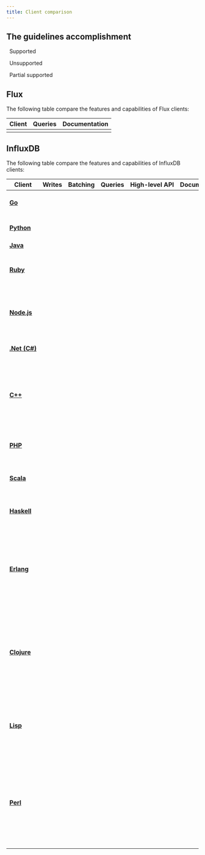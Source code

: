 ```yaml
---
title: Client comparison
--- 
```


## The guidelines accomplishment

<span class="icon checkmark" style="color:#32B08C;"></span> &nbsp; Supported

<span class="icon cross" style="color:#BF3D5E;"></span> &nbsp; Unsupported 

<span class="icon warning" style="color:#C9D0FF;"></span> &nbsp; Partial supported 


## Flux

The following table compare the features and capabilities of Flux clients:

| Client                                                                | Queries   | Documentation     |
|-----------------------------------------------------------------------|-----------|-------------------|
|                                                                       |           |                   |


## InfluxDB

The following table compare the features and capabilities of InfluxDB clients:


<table>
    <thead>
        <tr>
            <th>Client</th>
            <th>Writes</th>
            <th>Batching</th>
            <th>Queries</th>
            <th style="white-space: nowrap;">High-level API</th>
            <th>Documentation</th>
            <th>Notes</th>
        </tr>
    </thead>
    <tbody>
        <tr>
            <td><strong><a href="https://github.com/influxdata/influxdb/tree/master/client" target="_blank">Go</a></strong></td>
            <td><span class="icon checkmark" style="color:#32B08C;"></span></td>
            <td><span class="icon cross" style="color:#BF3D5E;"></span></td>
            <td><span class="icon checkmark" style="color:#32B08C;"></span></td>
            <td><span class="icon cross" style="color:#BF3D5E;"></span></td>
            <td><span class="icon checkmark" style="color:#32B08C;"></span></td>
            <td>Missing: Asynchronous batching.</td>
        </tr>
        <tr>
            <td><strong><a href="https://github.com/influxdb/influxdb-python" target="_blank">Python</a></strong></td>
            <td><span class="icon checkmark" style="color:#32B08C;"></span></td>
            <td><span class="icon cross" style="color:#BF3D5E;"></span></td>
            <td><span class="icon checkmark" style="color:#32B08C;"></span></td>
            <td><span class="icon checkmark" style="color:#32B08C;"></span></td>
            <td><span class="icon checkmark" style="color:#32B08C;"></span></td>
            <td>Missing: Asynchronous batching.</td>
        </tr>
        <tr>
            <td><strong><a href="https://github.com/influxdata/influxdb-java" target="_blank">Java</a></strong></td>
            <td><span class="icon checkmark" style="color:#32B08C;"></span></td>
            <td><span class="icon checkmark" style="color:#32B08C;"></span></td>
            <td><span class="icon checkmark" style="color:#32B08C;"></span></td>
            <td><span class="icon checkmark" style="color:#32B08C;"></span></td>
            <td><span class="icon checkmark" style="color:#32B08C;"></span></td>
            <td></td>
        </tr>
        <tr>
            <td><strong><a href="https://github.com/influxdata/influxdb-ruby" target="_blank">Ruby</a></strong></td>
            <td><span class="icon checkmark" style="color:#32B08C;"></span></td>
            <td><span class="icon warning" style="color:#C9D0FF;"></span></td>
            <td><span class="icon checkmark" style="color:#32B08C;"></span></td>
            <td><span class="icon checkmark" style="color:#32B08C;"></span></td>
            <td><span class="icon checkmark" style="color:#32B08C;"></span></td>
            <td>Missing: <code>Jitter Interval</code> and <code>Retry Interval</code> options for batching.</td>
        </tr>
        <tr>
            <td><strong><a href="https://github.com/node-influx/node-influx" target="_blank">Node.js</a></strong></td>
            <td><span class="icon warning" style="color:#C9D0FF;"></span></td>
            <td><span class="icon cross" style="color:#BF3D5E;"></span></td>
            <td><span class="icon checkmark" style="color:#32B08C;"></span></td>
            <td><span class="icon checkmark" style="color:#32B08C;"></span></td>
            <td><span class="icon checkmark" style="color:#32B08C;"></span></td>
            <td>Missing: Asynchronous batching, <code>consistency</code> option for writting.</td>
        </tr>
        <tr>
            <td><strong><a href="https://github.com/MikaelGRA/InfluxDB.Client" target="_blank">.Net&nbsp;(C#)</a></strong></td>
            <td><span class="icon checkmark" style="color:#32B08C;"></span></td>
            <td><span class="icon cross" style="color:#BF3D5E;"></span></td>
            <td><span class="icon checkmark" style="color:#32B08C;"></span></td>
            <td><span class="icon checkmark" style="color:#32B08C;"></span></td>
            <td><span class="icon checkmark" style="color:#32B08C;"></span></td>
            <td>Missing: Asynchronous batching.</td>
        </tr>
        <tr>
            <td><strong><a href="https://github.com/d-led/influxdb-cpp-rest" target="_blank">C++</a></strong></td>
            <td><span class="icon warning" style="color:#C9D0FF;"></span></td>
            <td><span class="icon cross" style="color:#BF3D5E;"></span></td>
            <td><span class="icon warning" style="color:#C9D0FF;"></span></td>
            <td><span class="icon cross" style="color:#BF3D5E;"></span></td>
            <td><span class="icon checkmark" style="color:#32B08C;"></span></td>
            <td>Missing: <code>consistency, precision, rp</code> options for writting, asynchronous batching, chunked query, High-level API.</td>
        </tr>
        <tr>
            <td><strong><a href="https://github.com/influxdata/influxdb-php" target="_blank">PHP</a></strong></td>
            <td><span class="icon checkmark" style="color:#32B08C;"></span></td>
            <td><span class="icon cross" style="color:#BF3D5E;"></span></td>
            <td><span class="icon warning" style="color:#C9D0FF;"></span></td>
            <td><span class="icon checkmark" style="color:#32B08C;"></span></td>
            <td><span class="icon checkmark" style="color:#32B08C;"></span></td>
            <td>Missing: Asynchronous batching, chunked query.</td>
        </tr>
        <tr>
            <td><strong><a href="https://github.com/paulgoldbaum/scala-influxdb-client" target="_blank">Scala</a></strong></td>
            <td><span class="icon checkmark" style="color:#32B08C;"></span></td>
            <td><span class="icon cross" style="color:#BF3D5E;"></span></td>
            <td><span class="icon warning" style="color:#C9D0FF;"></span></td>
            <td><span class="icon checkmark" style="color:#32B08C;"></span></td>
            <td><span class="icon checkmark" style="color:#32B08C;"></span></td>
            <td>Missing: Asynchronous batching, chunked query.</td>
        </tr>
        <tr>
            <td><strong><a href="https://github.com/maoe/influxdb-haskell" target="_blank">Haskell</a></strong></td>
            <td><span class="icon checkmark" style="color:#32B08C;"></span></td>
            <td><span class="icon cross" style="color:#BF3D5E;"></span></td>
            <td><span class="icon checkmark" style="color:#32B08C;"></span></td>
            <td><span class="icon cross" style="color:#BF3D5E;"></span></td>
            <td><span class="icon checkmark" style="color:#32B08C;"></span></td>
            <td>Missing: Asynchronous batching, High-level API.</td>
        </tr>
        <tr>
            <td><strong><a href="https://github.com/gossiperl/erflux" target="_blank">Erlang</a></strong></td>
            <td><span class="icon warning" style="color:#C9D0FF;"></span></td>
            <td><span class="icon cross" style="color:#BF3D5E;"></span></td>
            <td><span class="icon warning" style="color:#C9D0FF;"></span></td>
            <td><span class="icon warning" style="color:#C9D0FF;"></span></td>
            <td><span class="icon warning" style="color:#C9D0FF;"></span></td>
            <td>Missing: <code>consistency, precision, rp</code> options for writting, asynchronous batching, chunked query, High-level API. Insufficient documentation.</td>
        </tr>
        <tr>
            <td><strong><a href="https://github.com/olauzon/capacitor" target="_blank">Clojure</a></strong></td>
            <td><span class="icon warning" style="color:#C9D0FF;"></span></td>
            <td><span class="icon cross" style="color:#BF3D5E;"></span></td>
            <td><span class="icon warning" style="color:#C9D0FF;"></span></td>
            <td><span class="icon warning" style="color:#C9D0FF;"></span></td>
            <td><span class="icon checkmark" style="color:#32B08C;"></span></td>
            <td>Missing: <code>consistency, precision, rp</code> options for writting, asynchronous batching, chunked query. Partial support for High-level API.</td>
        </tr>
        <tr>
            <td><strong><a href="https://github.com/mmaul/cl-influxdb" target="_blank">Lisp</a></strong></td>
            <td><span class="icon checkmark" style="color:#32B08C;"></span></td>
            <td><span class="icon cross" style="color:#BF3D5E;"></span></td>
            <td><span class="icon checkmark" style="color:#32B08C;"></span></td>
            <td><span class="icon warning" style="color:#C9D0FF;"></span></td>
            <td><span class="icon warning" style="color:#C9D0FF;"></span></td>
            <td>Missing: asynchronous batching. Partial support for High-level API. Insufficient documentation.</td>
        </tr>
        <tr>
            <td><strong><a href="https://github.com/hirose31/p5-InfluxDB" target="_blank">Perl</a></strong></td>
            <td><span class="icon warning" style="color:#C9D0FF;"></span></td>
            <td><span class="icon cross" style="color:#BF3D5E;"></span></td>
            <td><span class="icon warning" style="color:#C9D0FF;"></span></td>
            <td><span class="icon warning" style="color:#C9D0FF;"></span></td>
            <td><span class="icon warning" style="color:#C9D0FF;"></span></td>
            <td>Missing: <code>consistency, precision, rp</code> options for writting, asynchronous batching, options for set the chunk size, High-level API. Insufficient documentation.</td>
        </tr>
    </tbody>
</table>
